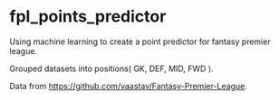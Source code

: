 # fpl_points_predictor

Using machine learning to create a point predictor for fantasy premier league.

Grouped datasets into positions( GK, DEF, MID, FWD ).

Data from https://github.com/vaastav/Fantasy-Premier-League.
